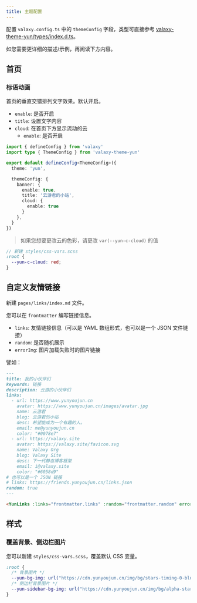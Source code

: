 ```yaml
---
title: 主题配置
---
```


配置 `valaxy.config.ts` 中的 `themeConfig` 字段，类型可直接参考 [valaxy-theme-yun/types/index.d.ts](https://github.com/YunYouJun/valaxy/blob/main/packages/valaxy-theme-yun/types/index.d.ts)。

如您需要更详细的描述/示例，再阅读下方内容。

## 首页

### 标语动画

首页的垂直交错排列文字效果。默认开启。

- `enable`: 是否开启
- `title`: 设置文字内容
- `cloud`: 在首页下方显示流动的云
  - `enable`: 是否开启

```ts
import { defineConfig } from 'valaxy'
import type { ThemeConfig } from 'valaxy-theme-yun'

export default defineConfig<ThemeConfig>({
  theme: 'yun',

  themeConfig: {
    banner: {
      enable: true,
      title: '云游君的小站',
      cloud: {
        enable: true
      }
    },
  }
})
```

> 如果您想要更改云的色彩，请更改 `var(--yun-c-cloud)` 的值

```scss
// 新建 styles/css-vars.scss
:root {
  --yun-c-cloud: red;
}
```

## 自定义友情链接

新建 `pages/links/index.md` 文件。

您可以在 `frontmatter` 编写链接信息。

- `links`: 友情链接信息（可以是 YAML 数组形式，也可以是一个 JSON 文件链接）
- `random`: 是否随机展示
- `errorImg`: 图片加载失败时的图片链接

譬如：

```md
---
title: 我的小伙伴们
keywords: 链接
description: 云游的小伙伴们
links:
  - url: https://www.yunyoujun.cn
    avatar: https://www.yunyoujun.cn/images/avatar.jpg
    name: 云游君
    blog: 云游君的小站
    desc: 希望能成为一个有趣的人。
    email: me@yunyoujun.cn
    color: "#0078e7"
  - url: https://valaxy.site
    avatar: https://valaxy.site/favicon.svg
    name: Valaxy Org
    blog: Valaxy Site
    desc: 下一代静态博客框架
    email: i@valaxy.site
    color: "#6058d9"
# 也可以是一个 JSON 链接
# links: https://friends.yunyoujun.cn/links.json
random: true
---

<YunLinks :links="frontmatter.links" :random="frontmatter.random" errorImg="https://cdn.yunyoujun.cn/img/avatar/none.jpg" />
```

## 样式

### 覆盖背景、侧边栏图片

您可以新建 `styles/css-vars.scss`，覆盖默认 CSS 变量。

```css
:root {
  /* 背景图片 */
  --yun-bg-img: url("https://cdn.yunyoujun.cn/img/bg/stars-timing-0-blur-30px.jpg");
  /* 侧边栏背景图片 */
  --yun-sidebar-bg-img: url("https://cdn.yunyoujun.cn/img/bg/alpha-stars-timing-1.webp");
}
```
